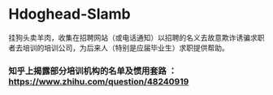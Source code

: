 # Hdoghead-Slamb
挂狗头卖羊肉，收集在招聘网站（或电话通知）以招聘的名义去故意欺诈诱骗求职者去培训的培训公司，为后来人（特别是应届毕业生）求职提供帮助。

### 知乎上揭露部分培训机构的名单及惯用套路 ： https://www.zhihu.com/question/48240919
